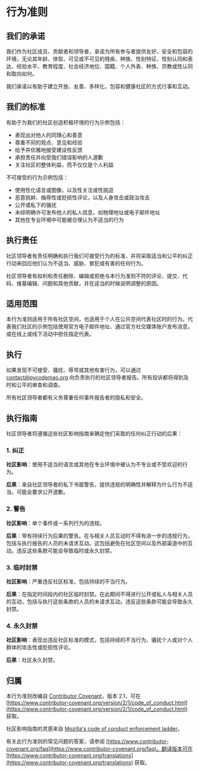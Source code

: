 # 行为准则

## 我们的承诺

我们作为社区成员、贡献者和领导者，承诺为所有参与者提供友好、安全和包容的环境，无论其年龄、体型、可见或不可见的残疾、种族、性别特征、性别认同和表达、经验水平、教育程度、社会经济地位、国籍、个人外表、种族、宗教或性认同和取向如何。

我们承诺以有助于建立开放、友善、多样化、包容和健康社区的方式行事和互动。

## 我们的标准

有助于为我们的社区创造积极环境的行为示例包括：

- 表现出对他人的同理心和善意
- 尊重不同的观点、意见和经验
- 给予并优雅地接受建设性反馈
- 承担责任并向受我们错误影响的人道歉
- 关注社区的整体利益，而不仅仅是个人利益

不可接受的行为示例包括：

- 使用性化语言或图像，以及性关注或性挑逗
- 恶意挑衅、侮辱性或贬损性评论，以及人身攻击或政治攻击
- 公开或私下的骚扰
- 未经明确许可发布他人的私人信息，如物理地址或电子邮件地址
- 其他在专业环境中可能被合理认为不适当的行为

## 执行责任

社区领导者有责任明确和执行我们可接受行为的标准，并将采取适当和公平的纠正行动来回应他们认为不适当、威胁、冒犯或有害的任何行为。

社区领导者有权利和责任删除、编辑或拒绝与本行为准则不符的评论、提交、代码、维基编辑、问题和其他贡献，并在适当的时候说明调整的原因。

## 适用范围

本行为准则适用于所有社区空间，也适用于个人在公共空间代表社区时的行为。代表我们社区的示例包括使用官方电子邮件地址、通过官方社交媒体账户发布消息，或在线上或线下活动中担任指定代表。

## 执行

如果发现不可接受、骚扰、辱骂或其他有害行为，可以通过 [contact@pycodemao.org](mailto:contact@pycodemao.org) 向负责执行的社区领导者报告。所有投诉都将得到及时和公平的审查和调查。

所有社区领导者都有义务尊重任何事件报告者的隐私和安全。

## 执行指南

社区领导者将遵循这些社区影响指南来确定他们采取的任何纠正行动的后果：

### 1. 纠正

**社区影响**：使用不适当的语言或其他在专业环境中被认为不专业或不受欢迎的行为。

**后果**：来自社区领导者的私下书面警告，提供违规的明确性并解释为什么行为不适当。可能会要求公开道歉。

### 2. 警告

**社区影响**：单个事件或一系列行为的违规。

**后果**：带有持续行为后果的警告。在与相关人员互动时不得有进一步的违规行为，包括与执行报告的人员的未请求互动。这包括避免在社区空间以及外部渠道中的互动。违反这些条款可能会导致临时或永久封禁。

### 3. 临时封禁

**社区影响**：严重违反社区标准，包括持续的不当行为。

**后果**：在指定时间段内的社区临时封禁。在此期间不得进行公开或私人与相关人员的互动，包括与执行这些条款的人员的未请求互动。违反这些条款可能会导致永久封禁。

### 4. 永久封禁

**社区影响**：表现出违反社区标准的模式，包括持续的不当行为、骚扰个人或对个人群体的攻击性或贬损性评论。

**后果**：社区永久封禁。

## 归属

本行为准则改编自 [Contributor Covenant](https://www.contributor-covenant.org)，版本 2.1，可在 [https://www.contributor-covenant.org/version/2/1/code_of_conduct.html](https://www.contributor-covenant.org/version/2/1/code_of_conduct.html) 获取。

社区影响指南的灵感来自 [Mozilla's code of conduct enforcement ladder](https://github.com/mozilla/diversity)。

有关此行为准则的常见问题的答案，请参阅 [https://www.contributor-covenant.org/faq](https://www.contributor-covenant.org/faq)。翻译版本可在 [https://www.contributor-covenant.org/translations](https://www.contributor-covenant.org/translations) 获取。